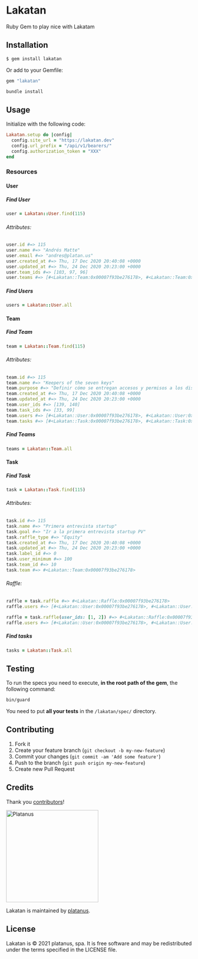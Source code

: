 # Lakatan

Ruby Gem to play nice with Lakatam

## Installation

```bash
$ gem install lakatan
```

Or add to your Gemfile:

```ruby
gem "lakatan"
```

```bash
bundle install
```

## Usage

Initialize with the following code:

```ruby
Lakatan.setup do |config|
  config.site_url = "https://lakatan.dev"
  config.url_prefix = "/api/v1/bearers/"
  config.authorization_token = "XXX"
end
```

### Resources

#### User

##### Find User

```ruby
user = Lakatan::User.find(115)
```

###### Attributes:

```ruby
user.id #=> 115
user.name #=> "Andrés Matte"
user.email #=> "andres@platan.us"
user.created_at #=> Thu, 17 Dec 2020 20:40:08 +0000
user.updated_at #=> Thu, 24 Dec 2020 20:23:00 +0000
user.team_ids #=> [103, 97, 96]
user.teams #=> [#<Lakatan::Team:0x00007f93be276178>, #<Lakatan::Team:0x00007f93be276171]
```

##### Find Users

```ruby
users = Lakatan::User.all
```

#### Team

##### Find Team

```ruby
team = Lakatan::Team.find(115)
```

###### Attributes:

```ruby
team.id #=> 115
team.name #=> "Keepers of the seven keys"
team.purpose #=> "Definir cómo se entregan accesos y permisos a los distintos sistemas que necesitamos dentro de Platanus."
team.created_at #=> Thu, 17 Dec 2020 20:40:08 +0000
team.updated_at #=> Thu, 24 Dec 2020 20:23:00 +0000
team.user_ids #=> [139, 140]
team.task_ids #=> [33, 99]
team.users #=> [#<Lakatan::User:0x00007f93be276178>, #<Lakatan::User:0x00007f93be276171]
team.tasks #=> [#<Lakatan::Task:0x00007f93be276178>, #<Lakatan::Task:0x00007f93be276171]
```

##### Find Teams

```ruby
teams = Lakatan::Team.all
```

#### Task

##### Find Task

```ruby
task = Lakatan::Task.find(115)
```

###### Attributes:

```ruby
task.id #=> 115
task.name #=> "Primera entrevista startup"
task.goal #=> "Ir a la primera entrevista startup PV"
task.raffle_type #=> "Equity"
task.created_at #=> Thu, 17 Dec 2020 20:40:08 +0000
task.updated_at #=> Thu, 24 Dec 2020 20:23:00 +0000
task.label_id #=> 0
task.user_minimum #=> 100
task.team_id #=> 10
task.team #=> #<Lakatan::Team:0x00007f93be276178>
```

###### Raffle:

```ruby
raffle = task.raffle #=> #<Lakatan::Raffle:0x00007f93be276178>
raffle.users #=> [#<Lakatan::User:0x00007f93be276178>, #<Lakatan::User:0x00007f93be276171]
```

```ruby
raffle = task.raffle(user_ids: [1, 2]) #=> #<Lakatan::Raffle:0x00007f93be276178>
raffle.users #=> [#<Lakatan::User:0x00007f93be276178>, #<Lakatan::User:0x00007f93be276171]
```

##### Find tasks

```ruby
tasks = Lakatan::Task.all
```

## Testing

To run the specs you need to execute, **in the root path of the gem**, the following command:

```bash
bin/guard
```

You need to put **all your tests** in the `/lakatan/spec/` directory.

## Contributing

1. Fork it
2. Create your feature branch (`git checkout -b my-new-feature`)
3. Commit your changes (`git commit -am 'Add some feature'`)
4. Push to the branch (`git push origin my-new-feature`)
5. Create new Pull Request

## Credits

Thank you [contributors](https://github.com/platanus/lakatan/graphs/contributors)!

<img src="http://platan.us/gravatar_with_text.png" alt="Platanus" width="250"/>

Lakatan is maintained by [platanus](http://platan.us).

## License

Lakatan is © 2021 platanus, spa. It is free software and may be redistributed under the terms specified in the LICENSE file.
